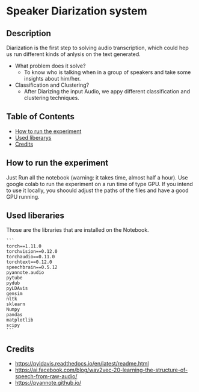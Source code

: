 # Speaker Diarization system 

## Description

Diarization is the first step to solving audio transcription, which could hep us run different kinds of anlysis on the text generated. 


- What problem does it solve?
    -  To know who is talking when in a group of speakers and take some insights about him/her.
- Classification and Clustering?
    - After Diarizing the input Audio, we appy different classification and clustering techniques.

## Table of Contents


- [How to run the experiment](#How_to_run_the_experiment)
- [Used liberarys](#used)
- [Credits](#credits)


## How to run the experiment

Just Run all the notebook (warning: it takes time, almost half a hour). Use google colab to run the experiment on a run time of type GPU. If you intend to use it locally, you shoould adjust the paths of the files and have a good GPU running.

## Used liberaries

Those are the libraries that are installed on the Notebook.

    ```
    torch==1.11.0
    torchvision==0.12.0
    torchaudio==0.11.0
    torchtext==0.12.0
    speechbrain==0.5.12
    pyannote.audio
    pytube
    pydub
    pyLDAvis
    gensim
    nltk
    sklearn
    Numpy
    pandas
    matplotlib
    scipy
    ```

## Credits
- https://pyldavis.readthedocs.io/en/latest/readme.html
- https://ai.facebook.com/blog/wav2vec-20-learning-the-structure-of-speech-from-raw-audio/
- https://pyannote.github.io/



